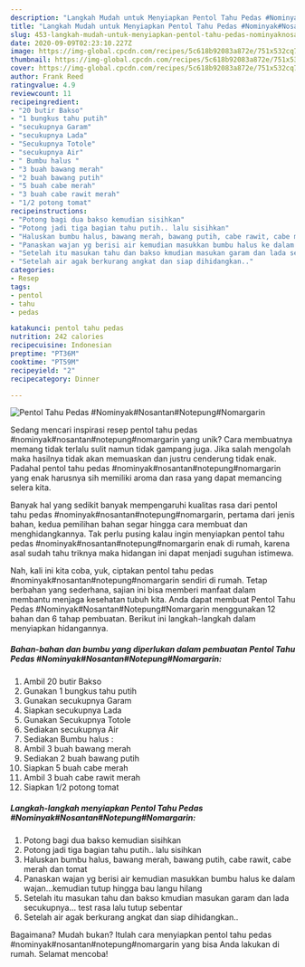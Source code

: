 ```yaml
---
description: "Langkah Mudah untuk Menyiapkan Pentol Tahu Pedas #Nominyak#Nosantan#Notepung#Nomargarin, Menggugah Selera"
title: "Langkah Mudah untuk Menyiapkan Pentol Tahu Pedas #Nominyak#Nosantan#Notepung#Nomargarin, Menggugah Selera"
slug: 453-langkah-mudah-untuk-menyiapkan-pentol-tahu-pedas-nominyaknosantannotepungnomargarin-menggugah-selera
date: 2020-09-09T02:23:10.227Z
image: https://img-global.cpcdn.com/recipes/5c618b92083a872e/751x532cq70/pentol-tahu-pedas-nominyaknosantannotepungnomargarin-foto-resep-utama.jpg
thumbnail: https://img-global.cpcdn.com/recipes/5c618b92083a872e/751x532cq70/pentol-tahu-pedas-nominyaknosantannotepungnomargarin-foto-resep-utama.jpg
cover: https://img-global.cpcdn.com/recipes/5c618b92083a872e/751x532cq70/pentol-tahu-pedas-nominyaknosantannotepungnomargarin-foto-resep-utama.jpg
author: Frank Reed
ratingvalue: 4.9
reviewcount: 11
recipeingredient:
- "20 butir Bakso"
- "1 bungkus tahu putih"
- "secukupnya Garam"
- "secukupnya Lada"
- "Secukupnya Totole"
- "secukupnya Air"
- " Bumbu halus "
- "3 buah bawang merah"
- "2 buah bawang putih"
- "5 buah cabe merah"
- "3 buah cabe rawit merah"
- "1/2 potong tomat"
recipeinstructions:
- "Potong bagi dua bakso kemudian sisihkan"
- "Potong jadi tiga bagian tahu putih.. lalu sisihkan"
- "Haluskan bumbu halus, bawang merah, bawang putih, cabe rawit, cabe merah dan tomat"
- "Panaskan wajan yg berisi air kemudian masukkan bumbu halus ke dalam wajan...kemudian tutup hingga bau langu hilang"
- "Setelah itu masukan tahu dan bakso kmudian masukan garam dan lada secukupnya... test rasa lalu tutup sebentar"
- "Setelah air agak berkurang angkat dan siap dihidangkan.."
categories:
- Resep
tags:
- pentol
- tahu
- pedas

katakunci: pentol tahu pedas 
nutrition: 242 calories
recipecuisine: Indonesian
preptime: "PT36M"
cooktime: "PT59M"
recipeyield: "2"
recipecategory: Dinner

---
```



![Pentol Tahu Pedas #Nominyak#Nosantan#Notepung#Nomargarin](https://img-global.cpcdn.com/recipes/5c618b92083a872e/751x532cq70/pentol-tahu-pedas-nominyaknosantannotepungnomargarin-foto-resep-utama.jpg)

Sedang mencari inspirasi resep pentol tahu pedas #nominyak#nosantan#notepung#nomargarin yang unik? Cara membuatnya memang tidak terlalu sulit namun tidak gampang juga. Jika salah mengolah maka hasilnya tidak akan memuaskan dan justru cenderung tidak enak. Padahal pentol tahu pedas #nominyak#nosantan#notepung#nomargarin yang enak harusnya sih memiliki aroma dan rasa yang dapat memancing selera kita.



Banyak hal yang sedikit banyak mempengaruhi kualitas rasa dari pentol tahu pedas #nominyak#nosantan#notepung#nomargarin, pertama dari jenis bahan, kedua pemilihan bahan segar hingga cara membuat dan menghidangkannya. Tak perlu pusing kalau ingin menyiapkan pentol tahu pedas #nominyak#nosantan#notepung#nomargarin enak di rumah, karena asal sudah tahu triknya maka hidangan ini dapat menjadi suguhan istimewa.


Nah, kali ini kita coba, yuk, ciptakan pentol tahu pedas #nominyak#nosantan#notepung#nomargarin sendiri di rumah. Tetap berbahan yang sederhana, sajian ini bisa memberi manfaat dalam membantu menjaga kesehatan tubuh kita. Anda dapat membuat Pentol Tahu Pedas #Nominyak#Nosantan#Notepung#Nomargarin menggunakan 12 bahan dan 6 tahap pembuatan. Berikut ini langkah-langkah dalam menyiapkan hidangannya.

<!--inarticleads1-->

##### Bahan-bahan dan bumbu yang diperlukan dalam pembuatan Pentol Tahu Pedas #Nominyak#Nosantan#Notepung#Nomargarin:

1. Ambil 20 butir Bakso
1. Gunakan 1 bungkus tahu putih
1. Gunakan secukupnya Garam
1. Siapkan secukupnya Lada
1. Gunakan Secukupnya Totole
1. Sediakan secukupnya Air
1. Sediakan  Bumbu halus :
1. Ambil 3 buah bawang merah
1. Sediakan 2 buah bawang putih
1. Siapkan 5 buah cabe merah
1. Ambil 3 buah cabe rawit merah
1. Siapkan 1/2 potong tomat




<!--inarticleads2-->

##### Langkah-langkah menyiapkan Pentol Tahu Pedas #Nominyak#Nosantan#Notepung#Nomargarin:

1. Potong bagi dua bakso kemudian sisihkan
1. Potong jadi tiga bagian tahu putih.. lalu sisihkan
1. Haluskan bumbu halus, bawang merah, bawang putih, cabe rawit, cabe merah dan tomat
1. Panaskan wajan yg berisi air kemudian masukkan bumbu halus ke dalam wajan...kemudian tutup hingga bau langu hilang
1. Setelah itu masukan tahu dan bakso kmudian masukan garam dan lada secukupnya... test rasa lalu tutup sebentar
1. Setelah air agak berkurang angkat dan siap dihidangkan..




Bagaimana? Mudah bukan? Itulah cara menyiapkan pentol tahu pedas #nominyak#nosantan#notepung#nomargarin yang bisa Anda lakukan di rumah. Selamat mencoba!
